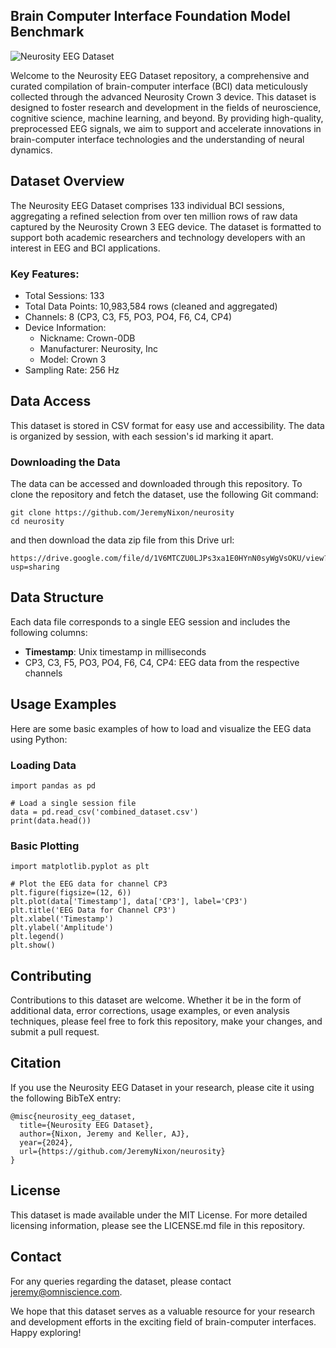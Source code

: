 <p align="center">
  <h2><strong>Brain Computer Interface Foundation Model Benchmark</strong></h2>
</p>

![Neurosity EEG Dataset](https://i.imgur.com/CUZb72p.png)

Welcome to the Neurosity EEG Dataset repository, a comprehensive and curated compilation of brain-computer interface (BCI) data meticulously collected through the advanced Neurosity Crown 3 device. This dataset is designed to foster research and development in the fields of neuroscience, cognitive science, machine learning, and beyond. By providing high-quality, preprocessed EEG signals, we aim to support and accelerate innovations in brain-computer interface technologies and the understanding of neural dynamics.

## Dataset Overview
The Neurosity EEG Dataset comprises 133 individual BCI sessions, aggregating a refined selection from over ten million rows of raw data captured by the Neurosity Crown 3 EEG device. The dataset is formatted to support both academic researchers and technology developers with an interest in EEG and BCI applications.

### Key Features:
- Total Sessions: 133
- Total Data Points: 10,983,584 rows (cleaned and aggregated)
- Channels: 8 (CP3, C3, F5, PO3, PO4, F6, C4, CP4)
- Device Information:
    - Nickname: Crown-0DB
    - Manufacturer: Neurosity, Inc
    - Model: Crown 3
- Sampling Rate: 256 Hz

## Data Access
This dataset is stored in CSV format for easy use and accessibility. The data is organized by session, with each session's id marking it apart.

### Downloading the Data
The data can be accessed and downloaded through this repository. To clone the repository and fetch the dataset, use the following Git command:


```
git clone https://github.com/JeremyNixon/neurosity
cd neurosity
```

and then download the data zip file from this Drive url:

```
https://drive.google.com/file/d/1V6MTCZU0LJPs3xa1E0HYnN0syWgVsOKU/view?usp=sharing
```

## Data Structure
Each data file corresponds to a single EEG session and includes the following columns:

- <b>Timestamp</b>: Unix timestamp in milliseconds
- CP3, C3, F5, PO3, PO4, F6, C4, CP4: EEG data from the respective channels

## Usage Examples
Here are some basic examples of how to load and visualize the EEG data using Python:

### Loading Data
```
import pandas as pd

# Load a single session file
data = pd.read_csv('combined_dataset.csv')
print(data.head())
```

### Basic Plotting
```
import matplotlib.pyplot as plt

# Plot the EEG data for channel CP3
plt.figure(figsize=(12, 6))
plt.plot(data['Timestamp'], data['CP3'], label='CP3')
plt.title('EEG Data for Channel CP3')
plt.xlabel('Timestamp')
plt.ylabel('Amplitude')
plt.legend()
plt.show()
```

## Contributing
Contributions to this dataset are welcome. Whether it be in the form of additional data, error corrections, usage examples, or even analysis techniques, please feel free to fork this repository, make your changes, and submit a pull request.

## Citation
If you use the Neurosity EEG Dataset in your research, please cite it using the following BibTeX entry:
```
@misc{neurosity_eeg_dataset,
  title={Neurosity EEG Dataset},
  author={Nixon, Jeremy and Keller, AJ},
  year={2024},
  url={https://github.com/JeremyNixon/neurosity}
}
```

## License
This dataset is made available under the MIT License. For more detailed licensing information, please see the LICENSE.md file in this repository.

## Contact
For any queries regarding the dataset, please contact jeremy@omniscience.com.

We hope that this dataset serves as a valuable resource for your research and development efforts in the exciting field of brain-computer interfaces. Happy exploring!